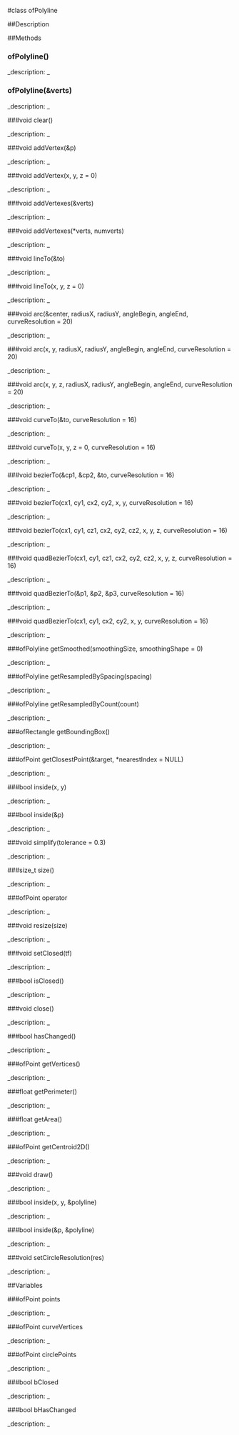 #class ofPolyline


##Description























##Methods



### ofPolyline()

<!--

_syntax: ofPolyline()_

_name: ofPolyline_

_returns: _

_returns_description: _

_parameters: _

_access: public_

_version_started: 007_

_version_deprecated: _

_summary: _

_constant: False_

_static: no_

_visible: True_

_advanced: False_



-->

_description: _














### ofPolyline(&verts)

<!--

_syntax: ofPolyline(&verts)_

_name: ofPolyline_

_returns: _

_returns_description: _

_parameters: const vector< ofPoint > &verts_

_access: public_

_version_started: 007_

_version_deprecated: _

_summary: _

_constant: False_

_static: no_

_visible: True_

_advanced: False_



-->

_description: _














###void clear()

<!--

_syntax: clear()_

_name: clear_

_returns: void_

_returns_description: _

_parameters: _

_access: public_

_version_started: 007_

_version_deprecated: _

_summary: _

_constant: False_

_static: no_

_visible: True_

_advanced: False_



-->

_description: _














###void addVertex(&p)

<!--

_syntax: addVertex(&p)_

_name: addVertex_

_returns: void_

_returns_description: _

_parameters: const ofPoint &p_

_access: public_

_version_started: 007_

_version_deprecated: _

_summary: _

_constant: False_

_static: no_

_visible: True_

_advanced: False_



-->

_description: _














###void addVertex(x, y, z = 0)

<!--

_syntax: addVertex(x, y, z = 0)_

_name: addVertex_

_returns: void_

_returns_description: _

_parameters: float x, float y, float z=0_

_access: public_

_version_started: 007_

_version_deprecated: _

_summary: _

_constant: False_

_static: no_

_visible: True_

_advanced: False_



-->

_description: _














###void addVertexes(&verts)

<!--

_syntax: addVertexes(&verts)_

_name: addVertexes_

_returns: void_

_returns_description: _

_parameters: const vector< ofPoint > &verts_

_access: public_

_version_started: 007_

_version_deprecated: _

_summary: _

_constant: False_

_static: no_

_visible: True_

_advanced: False_



-->

_description: _














###void addVertexes(*verts, numverts)

<!--

_syntax: addVertexes(*verts, numverts)_

_name: addVertexes_

_returns: void_

_returns_description: _

_parameters: const ofPoint *verts, int numverts_

_access: public_

_version_started: 007_

_version_deprecated: _

_summary: _

_constant: False_

_static: no_

_visible: True_

_advanced: False_



-->

_description: _














###void lineTo(&to)

<!--

_syntax: lineTo(&to)_

_name: lineTo_

_returns: void_

_returns_description: _

_parameters: const ofPoint &to_

_access: public_

_version_started: 007_

_version_deprecated: _

_summary: _

_constant: False_

_static: no_

_visible: True_

_advanced: False_



-->

_description: _














###void lineTo(x, y, z = 0)

<!--

_syntax: lineTo(x, y, z = 0)_

_name: lineTo_

_returns: void_

_returns_description: _

_parameters: float x, float y, float z=0_

_access: public_

_version_started: 007_

_version_deprecated: _

_summary: _

_constant: False_

_static: no_

_visible: True_

_advanced: False_



-->

_description: _














###void arc(&center, radiusX, radiusY, angleBegin, angleEnd, curveResolution = 20)

<!--

_syntax: arc(&center, radiusX, radiusY, angleBegin, angleEnd, curveResolution = 20)_

_name: arc_

_returns: void_

_returns_description: _

_parameters: const ofPoint &center, float radiusX, float radiusY, float angleBegin, float angleEnd, int curveResolution=20_

_access: public_

_version_started: 007_

_version_deprecated: _

_summary: _

_constant: False_

_static: no_

_visible: True_

_advanced: False_



-->

_description: _














###void arc(x, y, radiusX, radiusY, angleBegin, angleEnd, curveResolution = 20)

<!--

_syntax: arc(x, y, radiusX, radiusY, angleBegin, angleEnd, curveResolution = 20)_

_name: arc_

_returns: void_

_returns_description: _

_parameters: float x, float y, float radiusX, float radiusY, float angleBegin, float angleEnd, int curveResolution=20_

_access: public_

_version_started: 007_

_version_deprecated: _

_summary: _

_constant: False_

_static: no_

_visible: True_

_advanced: False_



-->

_description: _














###void arc(x, y, z, radiusX, radiusY, angleBegin, angleEnd, curveResolution = 20)

<!--

_syntax: arc(x, y, z, radiusX, radiusY, angleBegin, angleEnd, curveResolution = 20)_

_name: arc_

_returns: void_

_returns_description: _

_parameters: float x, float y, float z, float radiusX, float radiusY, float angleBegin, float angleEnd, int curveResolution=20_

_access: public_

_version_started: 007_

_version_deprecated: _

_summary: _

_constant: False_

_static: no_

_visible: True_

_advanced: False_



-->

_description: _














###void curveTo(&to, curveResolution = 16)

<!--

_syntax: curveTo(&to, curveResolution = 16)_

_name: curveTo_

_returns: void_

_returns_description: _

_parameters: const ofPoint &to, int curveResolution=16_

_access: public_

_version_started: 007_

_version_deprecated: _

_summary: _

_constant: False_

_static: no_

_visible: True_

_advanced: False_



-->

_description: _














###void curveTo(x, y, z = 0, curveResolution = 16)

<!--

_syntax: curveTo(x, y, z = 0, curveResolution = 16)_

_name: curveTo_

_returns: void_

_returns_description: _

_parameters: float x, float y, float z=0, int curveResolution=16_

_access: public_

_version_started: 007_

_version_deprecated: _

_summary: _

_constant: False_

_static: no_

_visible: True_

_advanced: False_



-->

_description: _














###void bezierTo(&cp1, &cp2, &to, curveResolution = 16)

<!--

_syntax: bezierTo(&cp1, &cp2, &to, curveResolution = 16)_

_name: bezierTo_

_returns: void_

_returns_description: _

_parameters: const ofPoint &cp1, const ofPoint &cp2, const ofPoint &to, int curveResolution=16_

_access: public_

_version_started: 007_

_version_deprecated: _

_summary: _

_constant: False_

_static: no_

_visible: True_

_advanced: False_



-->

_description: _














###void bezierTo(cx1, cy1, cx2, cy2, x, y, curveResolution = 16)

<!--

_syntax: bezierTo(cx1, cy1, cx2, cy2, x, y, curveResolution = 16)_

_name: bezierTo_

_returns: void_

_returns_description: _

_parameters: float cx1, float cy1, float cx2, float cy2, float x, float y, int curveResolution=16_

_access: public_

_version_started: 007_

_version_deprecated: _

_summary: _

_constant: False_

_static: no_

_visible: True_

_advanced: False_



-->

_description: _














###void bezierTo(cx1, cy1, cz1, cx2, cy2, cz2, x, y, z, curveResolution = 16)

<!--

_syntax: bezierTo(cx1, cy1, cz1, cx2, cy2, cz2, x, y, z, curveResolution = 16)_

_name: bezierTo_

_returns: void_

_returns_description: _

_parameters: float cx1, float cy1, float cz1, float cx2, float cy2, float cz2, float x, float y, float z, int curveResolution=16_

_access: public_

_version_started: 007_

_version_deprecated: _

_summary: _

_constant: False_

_static: no_

_visible: True_

_advanced: False_



-->

_description: _














###void quadBezierTo(cx1, cy1, cz1, cx2, cy2, cz2, x, y, z, curveResolution = 16)

<!--

_syntax: quadBezierTo(cx1, cy1, cz1, cx2, cy2, cz2, x, y, z, curveResolution = 16)_

_name: quadBezierTo_

_returns: void_

_returns_description: _

_parameters: float cx1, float cy1, float cz1, float cx2, float cy2, float cz2, float x, float y, float z, int curveResolution=16_

_access: public_

_version_started: 007_

_version_deprecated: _

_summary: _

_constant: False_

_static: no_

_visible: True_

_advanced: False_



-->

_description: _














###void quadBezierTo(&p1, &p2, &p3, curveResolution = 16)

<!--

_syntax: quadBezierTo(&p1, &p2, &p3, curveResolution = 16)_

_name: quadBezierTo_

_returns: void_

_returns_description: _

_parameters: const ofPoint &p1, const ofPoint &p2, const ofPoint &p3, int curveResolution=16_

_access: public_

_version_started: 007_

_version_deprecated: _

_summary: _

_constant: False_

_static: no_

_visible: True_

_advanced: False_



-->

_description: _














###void quadBezierTo(cx1, cy1, cx2, cy2, x, y, curveResolution = 16)

<!--

_syntax: quadBezierTo(cx1, cy1, cx2, cy2, x, y, curveResolution = 16)_

_name: quadBezierTo_

_returns: void_

_returns_description: _

_parameters: float cx1, float cy1, float cx2, float cy2, float x, float y, int curveResolution=16_

_access: public_

_version_started: 007_

_version_deprecated: _

_summary: _

_constant: False_

_static: no_

_visible: True_

_advanced: False_



-->

_description: _














###ofPolyline getSmoothed(smoothingSize, smoothingShape = 0)

<!--

_syntax: getSmoothed(smoothingSize, smoothingShape = 0)_

_name: getSmoothed_

_returns: ofPolyline_

_returns_description: _

_parameters: int smoothingSize, float smoothingShape=0_

_access: public_

_version_started: 007_

_version_deprecated: _

_summary: _

_constant: False_

_static: no_

_visible: True_

_advanced: False_



-->

_description: _














###ofPolyline getResampledBySpacing(spacing)

<!--

_syntax: getResampledBySpacing(spacing)_

_name: getResampledBySpacing_

_returns: ofPolyline_

_returns_description: _

_parameters: float spacing_

_access: public_

_version_started: 007_

_version_deprecated: _

_summary: _

_constant: False_

_static: no_

_visible: True_

_advanced: False_



-->

_description: _














###ofPolyline getResampledByCount(count)

<!--

_syntax: getResampledByCount(count)_

_name: getResampledByCount_

_returns: ofPolyline_

_returns_description: _

_parameters: int count_

_access: public_

_version_started: 007_

_version_deprecated: _

_summary: _

_constant: False_

_static: no_

_visible: True_

_advanced: False_



-->

_description: _














###ofRectangle getBoundingBox()

<!--

_syntax: getBoundingBox()_

_name: getBoundingBox_

_returns: ofRectangle_

_returns_description: _

_parameters: _

_access: public_

_version_started: 007_

_version_deprecated: _

_summary: _

_constant: False_

_static: no_

_visible: True_

_advanced: False_



-->

_description: _














###ofPoint getClosestPoint(&target, *nearestIndex = NULL)

<!--

_syntax: getClosestPoint(&target, *nearestIndex = NULL)_

_name: getClosestPoint_

_returns: ofPoint_

_returns_description: _

_parameters: const ofPoint &target, unsigned int *nearestIndex=NULL_

_access: public_

_version_started: 007_

_version_deprecated: _

_summary: _

_constant: False_

_static: no_

_visible: True_

_advanced: False_



-->

_description: _














###bool inside(x, y)

<!--

_syntax: inside(x, y)_

_name: inside_

_returns: bool_

_returns_description: _

_parameters: float x, float y_

_access: public_

_version_started: 007_

_version_deprecated: _

_summary: _

_constant: False_

_static: no_

_visible: True_

_advanced: False_



-->

_description: _














###bool inside(&p)

<!--

_syntax: inside(&p)_

_name: inside_

_returns: bool_

_returns_description: _

_parameters: const ofPoint &p_

_access: public_

_version_started: 007_

_version_deprecated: _

_summary: _

_constant: False_

_static: no_

_visible: True_

_advanced: False_



-->

_description: _














###void simplify(tolerance = 0.3)

<!--

_syntax: simplify(tolerance = 0.3)_

_name: simplify_

_returns: void_

_returns_description: _

_parameters: float tolerance=0.3_

_access: public_

_version_started: 007_

_version_deprecated: _

_summary: _

_constant: False_

_static: no_

_visible: True_

_advanced: False_



-->

_description: _














###size_t size()

<!--

_syntax: size()_

_name: size_

_returns: size_t_

_returns_description: _

_parameters: _

_access: public_

_version_started: 007_

_version_deprecated: _

_summary: _

_constant: False_

_static: no_

_visible: True_

_advanced: False_



-->

_description: _














###ofPoint operator[](index)

<!--

_syntax: operator[](index)_

_name: operator[]_

_returns: ofPoint_

_returns_description: _

_parameters: int index_

_access: public_

_version_started: 007_

_version_deprecated: _

_summary: _

_constant: False_

_static: no_

_visible: True_

_advanced: False_



-->

_description: _














###void resize(size)

<!--

_syntax: resize(size)_

_name: resize_

_returns: void_

_returns_description: _

_parameters: size_t size_

_access: public_

_version_started: 007_

_version_deprecated: _

_summary: _

_constant: False_

_static: no_

_visible: True_

_advanced: False_



-->

_description: _














###void setClosed(tf)

<!--

_syntax: setClosed(tf)_

_name: setClosed_

_returns: void_

_returns_description: _

_parameters: bool tf_

_access: public_

_version_started: 007_

_version_deprecated: _

_summary: _

_constant: False_

_static: no_

_visible: True_

_advanced: False_



-->

_description: _














###bool isClosed()

<!--

_syntax: isClosed()_

_name: isClosed_

_returns: bool_

_returns_description: _

_parameters: _

_access: public_

_version_started: 007_

_version_deprecated: _

_summary: _

_constant: False_

_static: no_

_visible: True_

_advanced: False_



-->

_description: _














###void close()

<!--

_syntax: close()_

_name: close_

_returns: void_

_returns_description: _

_parameters: _

_access: public_

_version_started: 007_

_version_deprecated: _

_summary: _

_constant: False_

_static: no_

_visible: True_

_advanced: False_



-->

_description: _














###bool hasChanged()

<!--

_syntax: hasChanged()_

_name: hasChanged_

_returns: bool_

_returns_description: _

_parameters: _

_access: public_

_version_started: 007_

_version_deprecated: _

_summary: _

_constant: False_

_static: no_

_visible: True_

_advanced: False_



-->

_description: _














###ofPoint getVertices()

<!--

_syntax: getVertices()_

_name: getVertices_

_returns: ofPoint_

_returns_description: _

_parameters: _

_access: public_

_version_started: 007_

_version_deprecated: _

_summary: _

_constant: False_

_static: no_

_visible: True_

_advanced: False_



-->

_description: _














###float getPerimeter()

<!--

_syntax: getPerimeter()_

_name: getPerimeter_

_returns: float_

_returns_description: _

_parameters: _

_access: public_

_version_started: 007_

_version_deprecated: _

_summary: _

_constant: False_

_static: no_

_visible: True_

_advanced: False_



-->

_description: _














###float getArea()

<!--

_syntax: getArea()_

_name: getArea_

_returns: float_

_returns_description: _

_parameters: _

_access: public_

_version_started: 007_

_version_deprecated: _

_summary: _

_constant: False_

_static: no_

_visible: True_

_advanced: False_



-->

_description: _














###ofPoint getCentroid2D()

<!--

_syntax: getCentroid2D()_

_name: getCentroid2D_

_returns: ofPoint_

_returns_description: _

_parameters: _

_access: public_

_version_started: 007_

_version_deprecated: _

_summary: _

_constant: False_

_static: no_

_visible: True_

_advanced: False_



-->

_description: _














###void draw()

<!--

_syntax: draw()_

_name: draw_

_returns: void_

_returns_description: _

_parameters: _

_access: public_

_version_started: 007_

_version_deprecated: _

_summary: _

_constant: False_

_static: no_

_visible: True_

_advanced: False_



-->

_description: _














###bool inside(x, y, &polyline)

<!--

_syntax: inside(x, y, &polyline)_

_name: inside_

_returns: bool_

_returns_description: _

_parameters: float x, float y, const ofPolyline &polyline_

_access: public_

_version_started: 007_

_version_deprecated: _

_summary: _

_constant: False_

_static: yes_

_visible: True_

_advanced: False_



-->

_description: _














###bool inside(&p, &polyline)

<!--

_syntax: inside(&p, &polyline)_

_name: inside_

_returns: bool_

_returns_description: _

_parameters: const ofPoint &p, const ofPolyline &polyline_

_access: public_

_version_started: 007_

_version_deprecated: _

_summary: _

_constant: False_

_static: yes_

_visible: True_

_advanced: False_



-->

_description: _














###void setCircleResolution(res)

<!--

_syntax: setCircleResolution(res)_

_name: setCircleResolution_

_returns: void_

_returns_description: _

_parameters: int res_

_access: private_

_version_started: 007_

_version_deprecated: _

_summary: _

_constant: False_

_static: no_

_visible: True_

_advanced: False_



-->

_description: _














##Variables



###ofPoint points

<!--

_name: points_

_type: ofPoint_

_access: private_

_version_started: 007_

_version_deprecated: _

_summary: _

_visible: True_

_constant: True_

_advanced: False_



-->

_description: _














###ofPoint curveVertices

<!--

_name: curveVertices_

_type: ofPoint_

_access: private_

_version_started: 007_

_version_deprecated: _

_summary: _

_visible: True_

_constant: True_

_advanced: False_



-->

_description: _














###ofPoint circlePoints

<!--

_name: circlePoints_

_type: ofPoint_

_access: private_

_version_started: 007_

_version_deprecated: _

_summary: _

_visible: True_

_constant: True_

_advanced: False_



-->

_description: _














###bool bClosed

<!--

_name: bClosed_

_type: bool_

_access: private_

_version_started: 007_

_version_deprecated: _

_summary: _

_visible: True_

_constant: True_

_advanced: False_



-->

_description: _














###bool bHasChanged

<!--

_name: bHasChanged_

_type: bool_

_access: private_

_version_started: 007_

_version_deprecated: _

_summary: _

_visible: True_

_constant: True_

_advanced: False_



-->

_description: _














